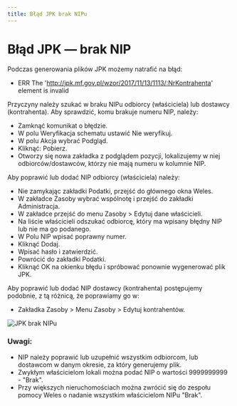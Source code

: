 ```yaml
---
title: Błąd JPK brak NIPu
---
```

# Błąd JPK — brak NIP

Podczas generowania plików JPK możemy natrafić na błąd:

- ERR The 'http://jpk.mf.gov.pl/wzor/2017/11/13/1113/:NrKontrahenta' element is invalid

Przyczyny należy szukać w braku NIPu odbiorcy (właściciela) lub dostawcy (kontrahenta). Aby sprawdzić, komu brakuje numeru NIP, należy:

- Zamknąć komunikat o błędzie.
- W polu Weryfikacja schematu ustawić Nie weryfikuj.
- W polu Akcja wybrać Podgląd.
- Kliknąć: Pobierz.
- Otworzy się nowa zakładka z podglądem pozycji, lokalizujemy w niej odbiorców/dostawców, którzy nie mają numeru w kolumnie NIP.

Aby poprawić lub dodać NIP odbiorcy (właściciela) należy:

- Nie zamykając zakładki Podatki, przejść do głównego okna Weles.
- W zakładce Zasoby wybrać wspólnotę i przejść do zakładki Administracja.
- W zakładce przejść do menu Zasoby > Edytuj dane właścicieli.
- Na liście właścicieli odszukać odbiorcę, który ma wpisany błędny NIP lub nie ma go podanego.
- W Polu NIP wpisać poprawny numer.
- Kliknąć Dodaj.
- Wpisać hasło i zatwierdzić.
- Powrócić do zakładki Podatki.
- Kliknąć OK na okienku błędu i spróbować ponownie wygenerować plik JPK.

Aby poprawić lub dodać NIP dostawcy (kontrahenta) postępujemy podobnie, z tą różnicą, że poprawiamy go w:

- Zakładka Zasoby > Menu Zasoby > Edytuj kontrahentów.

![JPK brak NIPu](brakNIP.gif)

### Uwagi:

- NIP należy poprawić lub uzupełnić wszystkim odbiorcom, lub dostawcom w danym okresie, za który generujemy plik.
- Zwykłym właścicielom lokali można podać NIP o wartości 9999999999 - "Brak".
- Przy większych nieruchomościach można zwrócić się do zespołu pomocy Weles o nadanie wszystkim właścicielom NIPu "Brak".